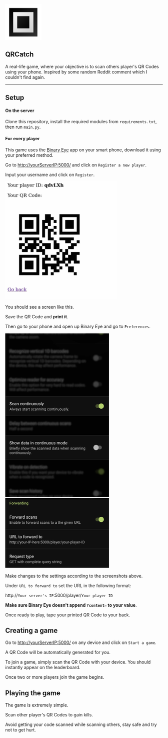 <img title="" src="readme-images/icon.png" alt="icon.png" data-align="left" width="115">

## QRCatch

A real-life game, where your objective is to scan others player's QR Codes using your phone. Inspired by some random Reddit comment which I couldn't find again.

-----

## Setup

#### On the server

Clone this repository, install the required modules from `requirements.txt`, then run `main.py`.

#### For every player

This game uses the [Binary Eye](https://github.com/markusfisch/BinaryEye) app on your smart phone, download it using your preferred method.

Go to [http://yourServerIP:5000/](http://localhost:5000/) and click on `Register a new player`.

Input your username and click on `Register`.

<img title="" src="readme-images/playerInfo.jpg" alt="playerInfo.jpg" width="356">

You should see a screen like this.

Save the QR Code and **print it**.

Then go to your phone and open up Binary Eye and go to `Preferences`.

<img src="readme-images/be-settings1.jpg" title="" alt="be-settings1.jpg" width="332">

<img title="" src="readme-images/be-settings2.jpg" alt="be-settings2.jpg" width="332">

Make changes to the settings according to the screenshots above.

Under `URL to forward to` set the URL in the following format:

http://`Your server's IP`:5000/player/`Your player ID`

**Make sure Binary Eye doesn't append `?content=` to your value**.



Once ready to play, tape your printed QR Code to your back.

## Creating a game

Go to [http://yourServerIP:5000/](http://localhost:5000/) on any device and click on `Start a game`.

A QR Code will be automatically generated for you. 

To join a game, simply scan the QR Code with your device. You should instantly appear on the leaderboard. 

Once two or more players join the game begins.

## Playing the game

The game is extremely simple.

Scan other player's QR Codes to gain kills.

Avoid getting your code scanned while scanning others, stay safe and try not to get hurt.

